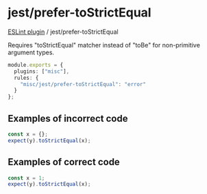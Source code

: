 # jest/prefer-toStrictEqual

[ESLint plugin](https://ilyub.github.io/eslint-plugin-misc/) / jest/prefer-toStrictEqual

Requires "toStrictEqual" matcher instead of "toBe" for non-primitive argument types.

```ts
module.exports = {
  plugins: ["misc"],
  rules: {
    "misc/jest/prefer-toStrictEqual": "error"
  }
};
```

## Examples of incorrect code

```ts
const x = {};
expect(y).toStrictEqual(x);
```

## Examples of correct code

```ts
const x = 1;
expect(y).toStrictEqual(x);
```